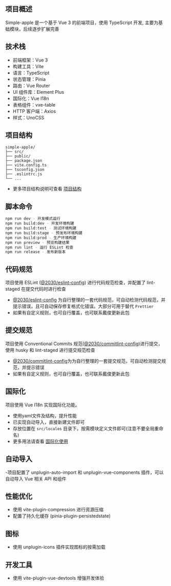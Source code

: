 ## 项目概述

Simple-apple 是一个基于 Vue 3 的前端项目，使用 TypeScript 开发, 主要为基础模块，后续逐步扩展完善

## 技术栈

- 前端框架：Vue 3
- 构建工具：Vite
- 语言：TypeScript
- 状态管理：Pinia
- 路由：Vue Router
- UI 组件库：Element Plus
- 国际化：Vue I18n
- 表格组件：vxe-table
- HTTP 客户端：Axios
- 样式：UnoCSS

## 项目结构

```
simple-apple/
├── src/
├── public/
├── package.json
├── vite.config.ts
├── tsconfig.json
├── .eslintrc.js
└── ...
```

- 更多项目结构说明可查看 [项目结构](./structure.md)

## 脚本命令

```bash
npm run dev - 开发模式运行
npm run build:dev - 开发环境构建
npm run build:test - 测试环境构建
npm run build:stage - 预发布环境构建
npm run build:prod - 生产环境构建
npm run preview - 预览构建结果
npm run lint - 运行 ESLint 检查
npm run release - 发布新版本
```

## 代码规范

项目使用 ESLint ([@2030/eslint-config](https://www.npmjs.com/package/@2030/eslint-config)) 进行代码规范检查，并配置了 lint-staged 在提交代码时进行检查

- [@2030/eslint-config](https://www.npmjs.com/package/@2030/eslint-config) 为自行整理的一套代码规范，可自动检测代码规范，并提示错误，且可自动保存修复格式化错误。大部分可用于替代 `Prettier`
- 如果有自定义规则，也可自行覆盖，也可联系戴俊更新此包

## 提交规范

项目使用 Conventional Commits 规范([@2030/commitlint-config](https://www.npmjs.com/package/@2030/commitlint-config))进行提交，使用 husky 和 lint-staged 进行提交规范检查

- [@2030/commitlint-config](https://www.npmjs.com/package/@2030/commitlint-config)为为自行整理的一套提交规范，可自动检测提交规范，并提示错误
- 如果有自定义规则，也可自行覆盖，也可联系戴俊更新此包

## 国际化

项目使用 Vue I18n 实现国际化功能。

- 使用yaml文件及结构，提升性能
- 已实现自动导入，直接新建文件即可
- 存放位置在 `src/locales` 目录下，按需模块定义文件即可(注意不要全局重命名)
- 更多用法请查看 [国际化使用](./i18n.md)

## 自动导入

-项目配置了 unplugin-auto-import 和 unplugin-vue-components 插件，可以自动导入 Vue 相关 API 和组件

## 性能优化

- 使用 vite-plugin-compression 进行资源压缩
- 配置了持久化缓存 (pinia-plugin-persistedstate)

## 图标

- 使用 unplugin-icons 插件实现图标的按需加载

## 开发工具

- 使用 vite-plugin-vue-devtools 增强开发体验
